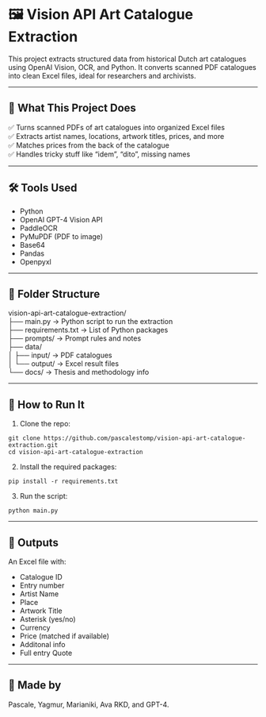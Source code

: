 # 🖼️ Vision API Art Catalogue Extraction

This project extracts structured data from historical Dutch art catalogues using OpenAI Vision, OCR, and Python. It converts scanned PDF catalogues into clean Excel files, ideal for researchers and archivists.

---

## 🚀 What This Project Does

✅ Turns scanned PDFs of art catalogues into organized Excel files  
✅ Extracts artist names, locations, artwork titles, prices, and more  
✅ Matches prices from the back of the catalogue  
✅ Handles tricky stuff like “idem”, “dito”, missing names  

---

## 🛠 Tools Used

- Python
- OpenAI GPT-4 Vision API
- PaddleOCR
- PyMuPDF (PDF to image)
- Base64
- Pandas
- Openpyxl

---

## 📁 Folder Structure

vision-api-art-catalogue-extraction/  
├── main.py → Python script to run the extraction  
├── requirements.txt → List of Python packages  
├── prompts/ → Prompt rules and notes  
├── data/  
│   ├── input/ → PDF catalogues  
│   └── output/ → Excel result files  
└── docs/ → Thesis and methodology info  

---

## 🧪 How to Run It

1. Clone the repo:
```
git clone https://github.com/pascalestomp/vision-api-art-catalogue-extraction.git
cd vision-api-art-catalogue-extraction
```

2. Install the required packages:
```
pip install -r requirements.txt
```

3. Run the script:
```
python main.py
```

---

## 📝 Outputs

An Excel file with:
- Catalogue ID
- Entry number
- Artist Name
- Place
- Artwork Title
- Asterisk (yes/no)
- Currency
- Price (matched if available)
- Additonal info
- Full entry Quote

---

## 💖 Made by

Pascale, Yagmur, Marianiki, Ava RKD, and GPT-4.


